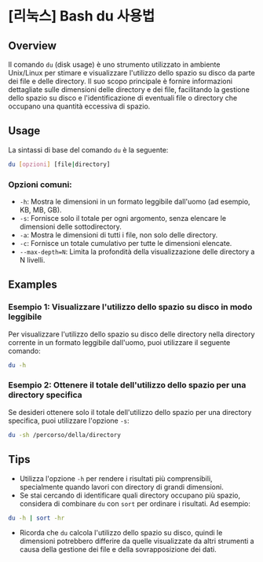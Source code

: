 # [리눅스] Bash du 사용법

## Overview
Il comando `du` (disk usage) è uno strumento utilizzato in ambiente Unix/Linux per stimare e visualizzare l'utilizzo dello spazio su disco da parte dei file e delle directory. Il suo scopo principale è fornire informazioni dettagliate sulle dimensioni delle directory e dei file, facilitando la gestione dello spazio su disco e l'identificazione di eventuali file o directory che occupano una quantità eccessiva di spazio.

## Usage
La sintassi di base del comando `du` è la seguente:

```bash
du [opzioni] [file|directory]
```

### Opzioni comuni:
- `-h`: Mostra le dimensioni in un formato leggibile dall'uomo (ad esempio, KB, MB, GB).
- `-s`: Fornisce solo il totale per ogni argomento, senza elencare le dimensioni delle sottodirectory.
- `-a`: Mostra le dimensioni di tutti i file, non solo delle directory.
- `-c`: Fornisce un totale cumulativo per tutte le dimensioni elencate.
- `--max-depth=N`: Limita la profondità della visualizzazione delle directory a N livelli.

## Examples
### Esempio 1: Visualizzare l'utilizzo dello spazio su disco in modo leggibile
Per visualizzare l'utilizzo dello spazio su disco delle directory nella directory corrente in un formato leggibile dall'uomo, puoi utilizzare il seguente comando:

```bash
du -h
```

### Esempio 2: Ottenere il totale dell'utilizzo dello spazio per una directory specifica
Se desideri ottenere solo il totale dell'utilizzo dello spazio per una directory specifica, puoi utilizzare l'opzione `-s`:

```bash
du -sh /percorso/della/directory
```

## Tips
- Utilizza l'opzione `-h` per rendere i risultati più comprensibili, specialmente quando lavori con directory di grandi dimensioni.
- Se stai cercando di identificare quali directory occupano più spazio, considera di combinare `du` con `sort` per ordinare i risultati. Ad esempio:

```bash
du -h | sort -hr
```

- Ricorda che `du` calcola l'utilizzo dello spazio su disco, quindi le dimensioni potrebbero differire da quelle visualizzate da altri strumenti a causa della gestione dei file e della sovrapposizione dei dati.